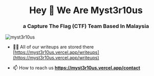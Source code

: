 <h1 align="center">Hey 👋 We Are Myst3r10us</h1>
<h3 align="center">a Capture The Flag (CTF) Team Based In Malaysia</h3>

<p align="left"> <img src="https://komarev.com/ghpvc/?username=myst3r10us&label=Profile%20views&color=0e75b6&style=flat" alt="myst3r10us" /> </p>

- 👨‍💻 All of our writeups are stored there [https://myst3r10us.vercel.app/writeups](https://myst3r10us.vercel.app/writeups)

- 📫 How to reach us **https://myst3r10us.vercel.app/contact**

<!-- Soon 
<h3 align="left">Connect with me:</h3>
<p align="left">
</p>
-->
